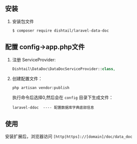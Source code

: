 ## 安装

 1. 安装包文件

	``` bash
	$ composer require dishtail/laravel-data-doc
	```

## 配置 config->app.php文件

1. 注册 ServiceProvider:
	
	```php
	Dishtail\DataDoc\DataDocServiceProvider::class,
	```

2. 创建配置文件：

	```shell
	php artisan vendor:publish
	``` 
	
	执行命令后选择0,然后会在 `config` 目录下生成文件：
	
	````
	laravel-ddoc  ---- 配置数据库字典底部信息
	````
	
	
## 使用

安装扩展后，浏览器访问 `[http|https]://[domain]/doc/data_doc`

